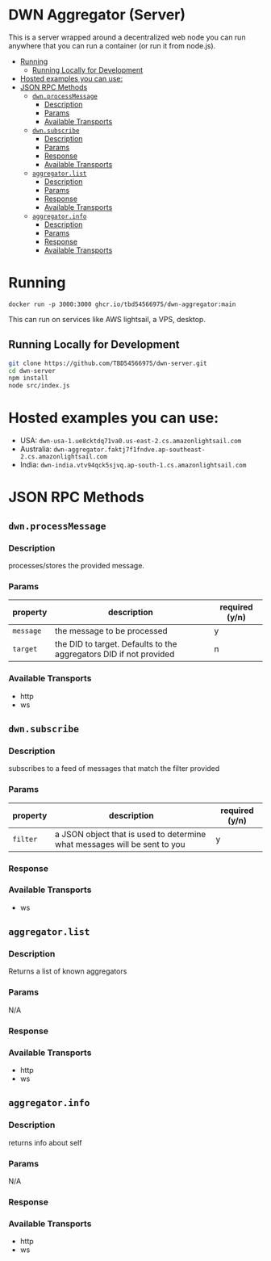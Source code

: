 # DWN Aggregator (Server) <!-- omit in toc -->

This is a server wrapped around a decentralized web node you can run anywhere that you can run a container (or run it from node.js). 

- [Running](#running)
  - [Running Locally for Development](#running-locally-for-development)
- [Hosted examples you can use:](#hosted-examples-you-can-use)
- [JSON RPC Methods](#json-rpc-methods)
  - [`dwn.processMessage`](#dwnprocessmessage)
    - [Description](#description)
    - [Params](#params)
    - [Available Transports](#available-transports)
  - [`dwn.subscribe`](#dwnsubscribe)
    - [Description](#description-1)
    - [Params](#params-1)
    - [Response](#response)
    - [Available Transports](#available-transports-1)
  - [`aggregator.list`](#aggregatorlist)
    - [Description](#description-2)
    - [Params](#params-2)
    - [Response](#response-1)
    - [Available Transports](#available-transports-2)
  - [`aggregator.info`](#aggregatorinfo)
    - [Description](#description-3)
    - [Params](#params-3)
    - [Response](#response-2)
    - [Available Transports](#available-transports-3)

# Running

`docker run -p 3000:3000 ghcr.io/tbd54566975/dwn-aggregator:main`

This can run on services like AWS lightsail, a VPS, desktop.

## Running Locally for Development
```bash
git clone https://github.com/TBD54566975/dwn-server.git
cd dwn-server
npm install
node src/index.js
```

# Hosted examples you can use:

* USA: `dwn-usa-1.ue8cktdq71va0.us-east-2.cs.amazonlightsail.com`
* Australia: `dwn-aggregator.faktj7f1fndve.ap-southeast-2.cs.amazonlightsail.com `
* India: `dwn-india.vtv94qck5sjvq.ap-south-1.cs.amazonlightsail.com`
# JSON RPC Methods

## `dwn.processMessage`
### Description
processes/stores the provided message. 


### Params
| property  | description                                                        | required (y/n) |
| --------- | ------------------------------------------------------------------ | -------------- |
| `message` | the message to be processed                                        | y              |
| `target`  | the DID to target. Defaults to the aggregators DID if not provided | n              |


### Available Transports
* http
* ws

## `dwn.subscribe`

### Description
subscribes to a feed of messages that match the filter provided

### Params


| property | description                                                               | required (y/n) |
| -------- | ------------------------------------------------------------------------- | -------------- |
| `filter` | a JSON object that is used to determine what messages will be sent to you | y              |


### Response


### Available Transports
* ws

## `aggregator.list`

### Description
Returns a list of known aggregators

### Params
N/A

### Response

### Available Transports
* http
* ws

## `aggregator.info`

### Description
returns info about self

### Params
N/A

### Response

### Available Transports
* http
* ws
